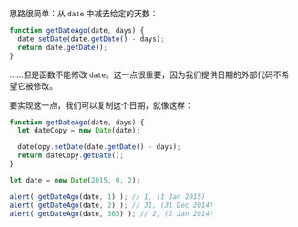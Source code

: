 思路很简单：从 `date` 中减去给定的天数：

```js
function getDateAgo(date, days) {
  date.setDate(date.getDate() - days);
  return date.getDate();
}
```

……但是函数不能修改 `date`。这一点很重要，因为我们提供日期的外部代码不希望它被修改。

要实现这一点，我们可以复制这个日期，就像这样：

```js run demo
function getDateAgo(date, days) {
  let dateCopy = new Date(date);

  dateCopy.setDate(date.getDate() - days);
  return dateCopy.getDate();
}

let date = new Date(2015, 0, 2);

alert( getDateAgo(date, 1) ); // 1, (1 Jan 2015)
alert( getDateAgo(date, 2) ); // 31, (31 Dec 2014)
alert( getDateAgo(date, 365) ); // 2, (2 Jan 2014)
```
